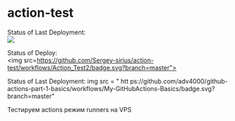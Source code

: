 # action-test

Status of Last Deployment:<br>
<img src="https://github.com/Sergey-sirius/action-test/workflows/Action_Test2/badge.svg?branch=master"><br>

Status of Deploy:<br><img src=https://github.com/Sergey-sirius/action-test/workflows/Action_Test2/badge.svg?branch=master"><br>
                                                                                                     
Status of Last Deployment:
img src = " htt ps://github.com/adv4000/github-actions-part-1-basics/workflows/My-GitHubActions-Basics/badge.svg?branch=master"
                                                                                                       
                                                                                                   
Тестируем actions режим runners на VPS
